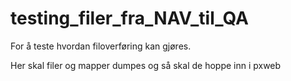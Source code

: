 # testing_filer_fra_NAV_til_QA
For å teste hvordan filoverføring kan gjøres.

Her skal filer og mapper dumpes og så skal de hoppe inn i pxweb

